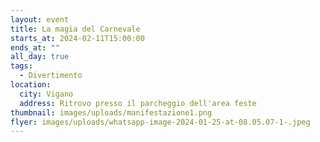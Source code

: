```yaml
---
layout: event
title: La magia del Carnevale
starts_at: 2024-02-11T15:00:00
ends_at: ""
all_day: true
tags:
  - Divertimento
location:
  city: Vigano
  address: Ritrovo presso il parcheggio dell'area feste
thumbnail: images/uploads/manifestazione1.png
flyer: images/uploads/whatsapp-image-2024-01-25-at-08.05.07-1-.jpeg
---
```


